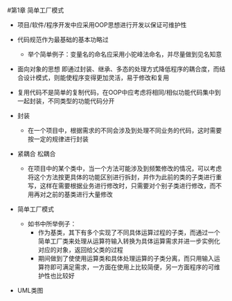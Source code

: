 #第1章 简单工厂模式

* 项目/软件/程序开发中应采用OOP思想进行开发以保证可维护性

* 代码规范作为最基础的基本功略过
  * 举个简单例子：变量名的命名应采用小驼峰法命名，并尽量做到见名知意

* 面向对象的思想 即通过封装、继承、多态的处理方式降低程序的耦合度，而结合设计模式，则能使程序变得更加灵活，易于修改和复用

* 复用代码不是简单的复制代码，在OOP中应考虑将相同/相似功能代码集中到一起封装，不同类型的功能代码分开

* 封装
    * 在一个项目中，根据需求的不同会涉及到处理不同业务的代码，这时需要按一定的规律进行封装

* 紧耦合 松耦合
    * 	在项目中的某个类中，当一个方法可能涉及到频繁修改的情况，可以考虑将这个方法按更具体的功能区别进行拆封，并作为此前的类的子类进行重写，这样在需要根据业务进行修改时，只需要对个别子类进行修改，而不用再对之前的基类进行大量修改

* 简单工厂模式
    * 如书中所举例子：
        * 作为基类，其下有多个实现了不同具体运算过程的子类，而通过一个简单工厂类来处理从运算符输入转换为具体运算需求并进一步实例化对应的对象，返回给父类的过程
        * 期间做到了使使用运算类和具体处理运算的子类分离，而只用输入运算符即可满足需求，一方面在使用上比较简便，另一方面程序的可维护性也比较好
    
* UML类图
    